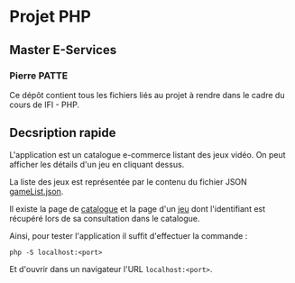 # Projet PHP
## Master E-Services


### Pierre PATTE

Ce dépôt contient tous les fichiers liés au projet à rendre dans le cadre du cours de IFI - PHP.

## Decsription rapide

L'application est un catalogue e-commerce listant des jeux vidéo. On peut afficher les détails d'un jeu en cliquant dessus.

La liste des jeux est représentée par le contenu du fichier JSON [gameList.json](./gameList.json).

Il existe la page de [catalogue](./index.php) et la page d'un [jeu](./game_details.php) dont l'identifiant est récupéré lors de sa consultation dans le catalogue.

Ainsi, pour tester l'application il suffit d'effectuer la commande :

```
php -S localhost:<port>
```

Et d'ouvrir dans un navigateur l'URL `localhost:<port>`.
